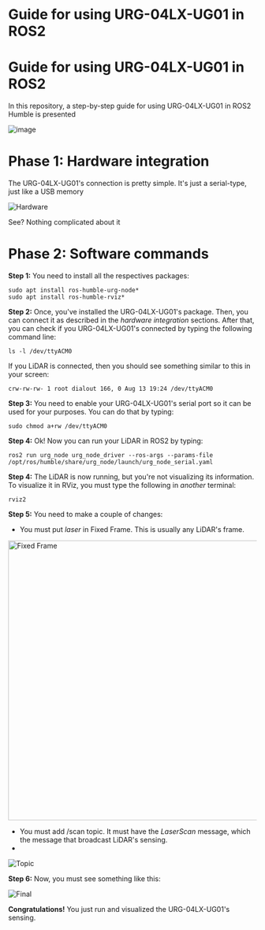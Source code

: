 # Guide for using URG-04LX-UG01 in ROS2


# Guide for using URG-04LX-UG01 in ROS2

In this repository, a step-by-step guide for using URG-04LX-UG01 in ROS2 Humble is presented

![image](https://github.com/user-attachments/assets/47dd4c0c-76fb-4f94-9774-301d2dc7c735)

# Phase 1: Hardware integration

The URG-04LX-UG01's connection is pretty simple. It's just a serial-type, just like a USB memory

![Hardware](https://github.com/user-attachments/assets/40e6ff9d-b54a-44a2-9181-e4f7b55c84d5)

See? Nothing complicated about it

# Phase 2: Software commands
**Step 1:** You need to install all the respectives packages:

    sudo apt install ros-humble-urg-node*
    sudo apt install ros-humble-rviz*

**Step 2:** Once, you've installed the URG-04LX-UG01's package. Then, you can connect it as described in the *hardware integration* sections. After that, you can check if you URG-04LX-UG01's connected by typing the following command line:

    ls -l /dev/ttyACM0

If you LiDAR is connected, then you should see something similar to this in your screen:

    crw-rw-rw- 1 root dialout 166, 0 Aug 13 19:24 /dev/ttyACM0

**Step 3:** You need to enable your URG-04LX-UG01's serial port so it can be used for your purposes. You can do that by typing:

    sudo chmod a+rw /dev/ttyACM0

**Step 4:** Ok! Now you can run your LiDAR in ROS2 by typing: 

    ros2 run urg_node urg_node_driver --ros-args --params-file /opt/ros/humble/share/urg_node/launch/urg_node_serial.yaml

**Step 4:** The LiDAR is now running, but you're not visualizing its information. To visualize it in RViz, you must type the following in *another* terminal:

    rviz2

**Step 5:** You need to make a couple of changes:

 - You must put *laser* in Fixed Frame. This is usually any LiDAR's frame.

<img width="568" alt="Fixed Frame" src="https://github.com/user-attachments/assets/c631e5d5-4374-4d8f-bff0-9353623c2287">
 
 - You must add /scan topic. It must have the *LaserScan* message, which the message that broadcast LiDAR's sensing.
 - 
![Topic](https://github.com/user-attachments/assets/b78e4089-cfc0-4e8b-aac0-1fa20d38281d)

**Step 6:** Now, you must see something like this:

![Final](https://github.com/user-attachments/assets/43c707a7-7acf-4562-97e6-052e4f4bfd69)

**Congratulations!** You just run and visualized the URG-04LX-UG01's sensing.
